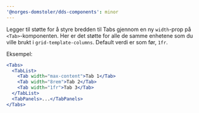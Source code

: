 ```yaml
---
'@norges-domstoler/dds-components': minor
---
```


Legger til støtte for å styre bredden til Tabs gjennom en ny `width`-prop på `<Tab>`-komponenten. Her er det støtte for alle de samme enhetene som du ville brukt i `grid-template-columns`. Default verdi er som før, `1fr`.

Eksempel:

```jsx
<Tabs>
  <TabList>
    <Tab width="max-content">Tab 1</Tab>
    <Tab width="8rem">Tab 2</Tab>
    <Tab width="1fr">Tab 3</Tab>
  </TabList>
  <TabPanels>...</TabPanels>
</Tabs>
```
